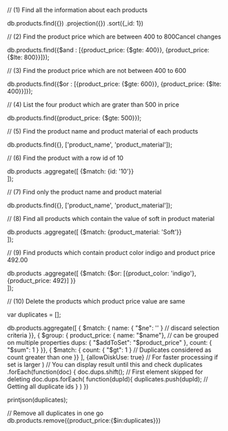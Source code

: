 // (1) Find all the information about each products

db.products.find({})
   .projection({})
   .sort({_id: 1})
   
// (2) Find the product price which are between 400 to 800Cancel changes

db.products.find({$and : [{product_price: {$gte: 400}}, {product_price: {$lte: 800}}]});

// (3) Find the product price which are not between 400 to 600

db.products.find({$or : [{product_price: {$gte: 600}}, {product_price: {$lte: 400}}]});

// (4) List the four product which are grater than 500 in price 

db.products.find({product_price: {$gte: 500}});

// (5) Find the product name and product material of each products

db.products.find({}, ['product_name', 'product_material']);

// (6) Find the product with a row id of 10

db.products
    .aggregate([
        {$match: {id: '10'}}    
]);

// (7) Find only the product name and product material

db.products.find({}, ['product_name', 'product_material']);

// (8) Find all products which contain the value of soft in product material 

db.products
    .aggregate([
        {$match: {product_material: 'Soft'}}    
]);

// (9) Find products which contain product color indigo and product price 492.00

db.products
    .aggregate([
        {$match: {$or: [{product_color: 'indigo'}, {product_price: 492}] }}    
]);

// (10) Delete the products which product price value are same

var duplicates = [];

db.products.aggregate([
  { $match: { 
    name: { "$ne": '' }  // discard selection criteria
  }},
  { $group: { 
    product_price: { name: "$name"}, // can be grouped on multiple properties 
    dups: { "$addToSet": "$product_price" }, 
    count: { "$sum": 1 } 
  }},
  { $match: { 
    count: { "$gt": 1 }    // Duplicates considered as count greater than one
  }}
],
{allowDiskUse: true}       // For faster processing if set is larger
)               // You can display result until this and check duplicates 
.forEach(function(doc) {
    doc.dups.shift();      // First element skipped for deleting
    doc.dups.forEach( function(dupId){ 
        duplicates.push(dupId);   // Getting all duplicate ids
        }
    )
})

printjson(duplicates);     

// Remove all duplicates in one go    
db.products.remove({product_price:{$in:duplicates}})  
